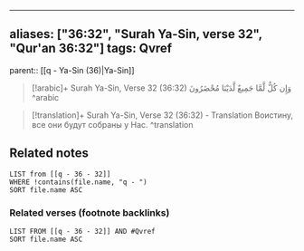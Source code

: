 
---
aliases: ["36:32", "Surah Ya-Sin, verse 32", "Qur'an 36:32"]
tags: Qvref
---

parent:: [[q - Ya-Sin (36)|Ya-Sin]]

> [!arabic]+ Surah Ya-Sin, Verse 32 (36:32)
> <span class="quran-arabic">وَإِن كُلٌّ لَّمَّا جَمِيعٌ لَّدَيْنَا مُحْضَرُونَ</span>
^arabic

> [!translation]+ Surah Ya-Sin, Verse 32 (36:32) - Translation
> Воистину, все они будут собраны у Нас.
^translation



## Related notes
```dataview
LIST from [[q - 36 - 32]]
WHERE !contains(file.name, "q - ")
SORT file.name ASC
```

### Related verses (footnote backlinks)
```dataview
LIST FROM [[q - 36 - 32]] AND #Qvref
SORT file.name ASC
```

